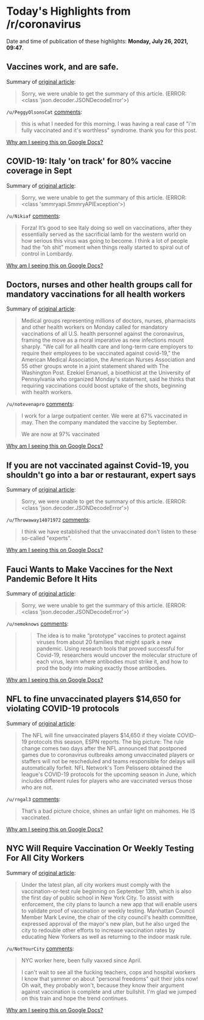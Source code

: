 # Today's Highlights from /r/coronavirus

Date and time of publication of these highlights: **Monday, July 26, 2021, 09:47**.

## Vaccines work, and are safe.

Summary of [original article](https://www.reddit.com/r/Coronavirus/comments/oq2vtx/vaccines_work_and_are_safe/):

> Sorry, we were unable to get the summary of this article. (ERROR: <class 'json.decoder.JSONDecodeError'>)

`/u/PeggyOlsonsCat` [comments](https://www.reddit.com/r/Coronavirus/comments/oq2vtx/vaccines_work_and_are_safe/):

> this is what I needed for this morning. I was having a real case of "i'm fully vaccinated and it's worthless" syndrome. thank you for this post.

[Why am I seeing this on Google Docs?](https://docs.google.com/document/d/1Dc6We63vOXIZsc0op-Bt4abqkYjXzOigalQqFxmvvbM/edit?usp=sharing)

## COVID-19: Italy 'on track' for 80% vaccine coverage in Sept

Summary of [original article](https://www.ansa.it/english/news/2021/07/26/covid-19-italy-on-track-for-80-vaccine-coverage-in-sept_5accd897-f2fa-4f2f-96ef-f8277b5e5548.html):

> Sorry, we were unable to get the summary of this article. (ERROR: <class 'smmryapi.SmmryAPIException'>)

`/u/Nikiaf` [comments](https://www.reddit.com/r/Coronavirus/comments/orwvm5/covid19_italy_on_track_for_80_vaccine_coverage_in/):

> Forza! It’s good to see Italy doing so well on vaccinations, after they essentially served as the sacrificial lamb for the western world on how serious this virus was going to become. I think a lot of people had the “oh shit” moment when things really started to spiral out of control in Lombardy.

[Why am I seeing this on Google Docs?](https://docs.google.com/document/d/1Dc6We63vOXIZsc0op-Bt4abqkYjXzOigalQqFxmvvbM/edit?usp=sharing)

## Doctors, nurses and other health groups call for mandatory vaccinations for all health workers

Summary of [original article](https://www.washingtonpost.com/health/2021/07/26/mandatory-vaccinations-urged-health-workers/):

> Medical groups representing millions of doctors, nurses, pharmacists and other health workers on Monday called for mandatory vaccinations of all U.S. health personnel against the coronavirus, framing the move as a moral imperative as new infections mount sharply. "We call for all health care and long-term care employers to require their employees to be vaccinated against covid-19," the American Medical Association, the American Nurses Association and 55 other groups wrote in a joint statement shared with The Washington Post. Ezekiel Emanuel, a bioethicist at the University of Pennsylvania who organized Monday's statement, said he thinks that requiring vaccinations could boost uptake of the shots, beginning with health workers.

`/u/notevenapro` [comments](https://www.reddit.com/r/Coronavirus/comments/orxyus/doctors_nurses_and_other_health_groups_call_for/):

> I work for a large outpatient center. We were at 67% vaccinated in may. Then the company mandated the vaccine by September.
> 
> We are now at 97% vaccinated

[Why am I seeing this on Google Docs?](https://docs.google.com/document/d/1Dc6We63vOXIZsc0op-Bt4abqkYjXzOigalQqFxmvvbM/edit?usp=sharing)

## If you are not vaccinated against Covid-19, you shouldn't go into a bar or restaurant, expert says

Summary of [original article](https://www.cnn.com/2021/07/26/health/us-coronavirus-monday/index.html):

> Sorry, we were unable to get the summary of this article. (ERROR: <class 'json.decoder.JSONDecodeError'>)

`/u/Throwaway14071972` [comments](https://www.reddit.com/r/Coronavirus/comments/orywgh/if_you_are_not_vaccinated_against_covid19_you/):

> I think we have established that the unvaccinated don't listen to these so-called "experts".

[Why am I seeing this on Google Docs?](https://docs.google.com/document/d/1Dc6We63vOXIZsc0op-Bt4abqkYjXzOigalQqFxmvvbM/edit?usp=sharing)

## Fauci Wants to Make Vaccines for the Next Pandemic Before It Hits

Summary of [original article](https://www.nytimes.com/2021/07/25/health/fauci-prototype-vaccines.html):

> Sorry, we were unable to get the summary of this article. (ERROR: <class 'json.decoder.JSONDecodeError'>)

`/u/nemoknows` [comments](https://www.reddit.com/r/Coronavirus/comments/orxeux/fauci_wants_to_make_vaccines_for_the_next/):

> > The idea is to make “prototype” vaccines to protect against viruses from about 20 families that might spark a new pandemic. Using research tools that proved successful for Covid-19, researchers would uncover the molecular structure of each virus, learn where antibodies must strike it, and how to prod the body into making exactly those antibodies.

[Why am I seeing this on Google Docs?](https://docs.google.com/document/d/1Dc6We63vOXIZsc0op-Bt4abqkYjXzOigalQqFxmvvbM/edit?usp=sharing)

## NFL to fine unvaccinated players $14,650 for violating COVID-19 protocols

Summary of [original article](https://www.axios.com/nfl-fine-unvaccinated-players-violating-covid-protocols-5f80ab88-0d6c-461a-8163-9625a6f34a76.html):

> The NFL will fine unvaccinated players $14,650 if they violate COVID-19 protocols this season, ESPN reports. The big picture: The rule change comes two days after the NFL announced that postponed games due to coronavirus outbreaks among unvaccinated players or staffers will not be rescheduled and teams responsible for delays will automatically forfeit. NFL Network's Tom Pelissero obtained the league's COVID-19 protocols for the upcoming season in June, which includes different rules for players who are vaccinated versus those who are not.

`/u/rngal3` [comments](https://www.reddit.com/r/Coronavirus/comments/oriclq/nfl_to_fine_unvaccinated_players_14650_for/):

> That’s a bad picture choice, shines an unfair light on mahomes. He IS vaccinated.

[Why am I seeing this on Google Docs?](https://docs.google.com/document/d/1Dc6We63vOXIZsc0op-Bt4abqkYjXzOigalQqFxmvvbM/edit?usp=sharing)

## NYC Will Require Vaccination Or Weekly Testing For All City Workers

Summary of [original article](https://gothamist.com/news/nyc-will-require-vaccination-or-weekly-testing-all-city-workers):

> Under the latest plan, all city workers must comply with the vaccination-or-test rule beginning on September 13th, which is also the first day of public school in New York City. To assist with enforcement, the city plans to launch a new app that will enable users to validate proof of vaccination or weekly testing. Manhattan Council Member Mark Levine, the chair of the city council's health committee, expressed approval of the mayor's new plan, but he also urged the city to redouble other efforts to increase vaccination rates by educating New Yorkers as well as returning to the indoor mask rule.

`/u/NotYourCity` [comments](https://www.reddit.com/r/Coronavirus/comments/oryo34/nyc_will_require_vaccination_or_weekly_testing/):

> NYC worker here, been fully vaxxed since April. 
> 
> I can't wait to see all the fucking teachers, cops and hospital workers I know that yammer on about "personal freedoms" quit their jobs now! Oh wait, they probably won't, because they know their argument against vaccination is complete and utter bullshit. I'm glad we jumped on this train and hope the trend continues.

[Why am I seeing this on Google Docs?](https://docs.google.com/document/d/1Dc6We63vOXIZsc0op-Bt4abqkYjXzOigalQqFxmvvbM/edit?usp=sharing)

